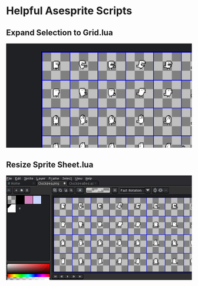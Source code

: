 # Helpful Asesprite Scripts

## Expand Selection to Grid.lua
![](https://github.com/ZachIsAGardner/ZacharyAsepriteScripts/blob/main/docs/ase_expand_to_grid.gif)

## Resize Sprite Sheet.lua
![](https://github.com/ZachIsAGardner/ZacharyAsepriteScripts/blob/main/docs/ase_resize_tiles.gif)
